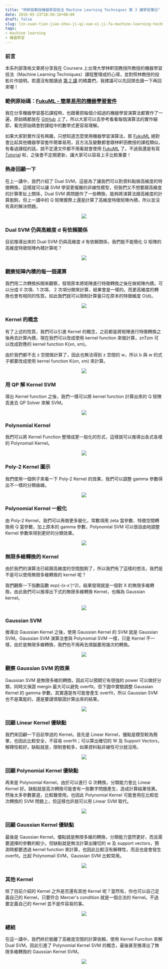 ```yaml
---
title: "林軒田教授機器學習技法 Machine Learning Techniques 第 3 講學習筆記"
date: 2016-05-23T18:58:10+08:00
draft: false
slug: lin-xuan-tian-jiao-shou-ji-qi-xue-xi-ji-fa-machine-learning-techniques-di-3-jiang-xue-xi-bi-ji
tags:
- machine learning
- 機器學習
---
```


### 前言

本系列部落格文章將分享我在 Coursera 上台灣大學林軒田教授所教授的機器學習技法（Machine Learning Techniques）課程整理成的心得，並對照林教授的投影片作說明。若還沒有閱讀過 [第 2 講](http://blog.fukuball.com/lin-xuan-tian-jiao-shou-ji-qi-xue-xi-ji-fa-machine-learning-techniques-di-2-jiang-xue-xi-bi-ji/) 的碼農們，我建議可以先回頭去讀一下再回來喔！

### 範例原始碼：[FukuML - 簡單易用的機器學習套件](https://github.com/fukuball/fuku-ml)

我在分享機器學習基石課程時，也跟著把每個介紹過的機器學習演算法都實作了一遍，原始碼都放在 [GitHub](https://github.com/fukuball/fuku-ml) 上了，所以大家可以去參考看看每個演算法的實作細節，看完原始碼會對課程中的數學式更容易理解。

如果大家對實作沒有興趣，只想知道怎麼使用機器學習演算法，那 [FukuML](https://github.com/fukuball/fuku-ml) 絕對會比起其他機器學習套件簡單易用，且方法及變數都會跟林軒田教授的課程類似，有看過課程的話，說不定連文件都不用看就會使用 [FukuML](https://github.com/fukuball/fuku-ml) 了。不過我還是有寫 [Tutorial](https://github.com/fukuball/FukuML-Tutorial) 啦，之後會不定期更新，讓大家可以容易上手比較重要！

### 熱身回顧一下

在上一講中，我們介紹了 Dual SVM，這是為了讓我們可以對資料點做高維度的特徵轉換，這樣就可以讓 SVM 學習更複雜的非線性模型，但我們又不想要跟高維度的計算牽扯上關係，Dual SVM 將問題作了一些轉換，能夠將演算法跟高維度的計算脫鉤，但上一講中的 Q 矩陣實際上還是計算了高維度特徵矩陣內積，所以並沒有真的解決問題。

<p style="text-align:center">
    <img src="http://static.obeobe.com/image/blog-image/Machine-Learning-Techniques-3-1.png">
</p>

### Dual SVM 仍與高維度 d 有依賴關係

目前推導出來的 Dual SVM 仍與高維度 d 有依賴關係，我們能不能簡化 Q 矩陣的高維度特徵矩陣內積計算呢？

<p style="text-align:center">
    <img src="http://static.obeobe.com/image/blog-image/Machine-Learning-Techniques-3-2.png">
</p>

### 觀察矩陣內積的每一個運算

我們用二次轉換拆開來觀察，發現原本將矩陣進行特徵轉換之後在做矩陣內積，可以分成 0 次項、1 次項、 2 次項分開來計算，結果會是一樣的。而更高維度的轉換也會有相同的性質。如此我們就可以限制計算量只在原本的特徵維度 O(d)。

<p style="text-align:center">
    <img src="http://static.obeobe.com/image/blog-image/Machine-Learning-Techniques-3-3.png">
</p>

### Kernel 的概念

有了上述的性質，我們可以引進 Kernel 的概念，之前都是將矩陣進行特徵轉換之後再去計算內積，現在我們可以改成使用 kernel function 來做計算，znTzm 可以改成對應的 kernel function K(xn, xm)。

由於我們都不去 z 空間做計算了，因此也無法得到 z 空間的 w，所以 b 與 w 的式子都要改成使用 kernel function K(xn, xm) 來計算。

<p style="text-align:center">
    <img src="http://static.obeobe.com/image/blog-image/Machine-Learning-Techniques-3-4.png">
</p>

### 用 QP 解 Kernel SVM

導出 Kernel function 之後，我們一樣可以將 kernel function 計算出來的 Q 矩陣丟進去 QP Solver 來解 SVM。

<p style="text-align:center">
    <img src="http://static.obeobe.com/image/blog-image/Machine-Learning-Techniques-3-5.png">
</p>

### Polynomial Kernel

我們可以將 Kernel Function 整理成更一般化的形式，這樣就可以推導出各式各樣的 Polynomail Kernel。

<p style="text-align:center">
    <img src="http://static.obeobe.com/image/blog-image/Machine-Learning-Techniques-3-6.png">
</p>

### Poly-2 Kernel 圖示

我們使用一個例子來看一下 Poly-2 Kernel 的效果，我們可以調整 gamma 參數得出不一樣的分類曲線。

<p style="text-align:center">
    <img src="http://static.obeobe.com/image/blog-image/Machine-Learning-Techniques-3-7.png">
</p>

### Polynomial Kernel 一般化

由 Poly-2 Kernel，我們可以再做更多變化，常數項用 zeta 當參數、特徵空間轉換用 Q 當參數，加上原本的 gamma 參數，Polynomial SVM 可以很自由地調整 Kernel 參數來得到更好的分類效果。

<p style="text-align:center">
    <img src="http://static.obeobe.com/image/blog-image/Machine-Learning-Techniques-3-8.png">
</p>

### 無限多維轉換的 Kernel

由於我們的演算法已經跟高維度的空間脫鉤了，所以我們有了這樣的想法，我們是不是可以使用無限多維轉換的 kernel 呢？

我們觀察一下指數函數 exp(-(x-x')^2)，結果發現就是一個對 X 的無限多維轉換，由此我們可以推導出下式的無限多維轉換 Kernel，也稱為 Gaussian kernel。

<p style="text-align:center">
    <img src="http://static.obeobe.com/image/blog-image/Machine-Learning-Techniques-3-9.png">
</p>

### Gaussian SVM

推導出 Gaussian Kernel 之後，使用 Gaussian Kernel 的 SVM 就是 Gaussian SVM。Gaussian SVM 演算法會與 Polynomial SVM 一樣，只是 Kernel 不一樣，由於是無限多維轉換，我們也不用再去煩腦要用幾次的轉換。

<p style="text-align:center">
    <img src="http://static.obeobe.com/image/blog-image/Machine-Learning-Techniques-3-10.png">
</p>

### 觀察 Gaussian SVM 的效果

Gaussian SVM 是無限多維的轉換，因此可以預期它有很強的 power 可以做好分類，同時又保證 mergin 最大可以避免 overfit。但下圖中實驗調整 Gaussian Kernel 的 gamma 參數，其實還是有可能會產生 overfit，所以 Gaussian SVM 也不是萬能的，還是要謹慎驗證計算出來的結果。

<p style="text-align:center">
    <img src="http://static.obeobe.com/image/blog-image/Machine-Learning-Techniques-3-12.png">
</p>

### 回顧 Linear Kernel 優缺點

我們來回顧一下目前學過的 Kernel。首先是 Linear Kernel，優點是模型較為簡單，也因此比較安全，不容易 overfit；可以算出確切的 W 及 Support Vectors，解釋性較好。缺點就是，限制會較多，如果資料點非線性可分就沒用。

<p style="text-align:center">
    <img src="http://static.obeobe.com/image/blog-image/Machine-Learning-Techniques-3-13.png">
</p>

### 回顧 Polynomial Kernel 優缺點

再來是 Polynomial Kernel，由於可以進行 Q 次轉換，分類能力會比 Linear Kernel 好。缺點就是高次轉換可能會有一些數字問題產生，造成計算結果怪異。然後太多參數要選，比較難使用。也因此 Polynomial Kernel 可能會用在比較低次轉換的 SVM 問題上，但這樣也許就可以用 Linear SVM 取代。

<p style="text-align:center">
    <img src="http://static.obeobe.com/image/blog-image/Machine-Learning-Techniques-3-14.png">
</p>

### 回顧 Gaussian Kernel 優缺點

最後是 Gaussian Kernel，優點就是無限多維的轉換，分類能力當然更好，而且需要選擇的參數的較少。但缺點就是無法計算出確切的 w 及 support vectors，預測時都要透過 kernel function 來計算，也因此比較沒有解釋性，而且也是會發生 overfit。比起 Polynomail SVM，Gaussian SVM 比較常用。

<p style="text-align:center">
    <img src="http://static.obeobe.com/image/blog-image/Machine-Learning-Techniques-3-15.png">
</p>

### 其他 Kernel

除了目前介紹的 Kernel 之外是否還有其他 Kernel 呢？當然有，你也可以自己定義自己的 Kernel，只要符合 Mercer's condition 就是一個合法的 Kernel。不過要定義自己的 Kernel 並不是件容易的事。

<p style="text-align:center">
    <img src="http://static.obeobe.com/image/blog-image/Machine-Learning-Techniques-3-16.png">
</p>

### 總結

在這一講中，我們終於脫離了高維度空間的計算依賴，使用 Kernel Funciton 來解 Dual SVM，因此引進了 Polynomial Kernel SVM 的概念，最後甚至推導出了無限多維轉換的 Gaussian Kernel SVM。

<p style="text-align:center">
    <img src="http://static.obeobe.com/image/blog-image/Machine-Learning-Techniques-3-17.png">
</p>
